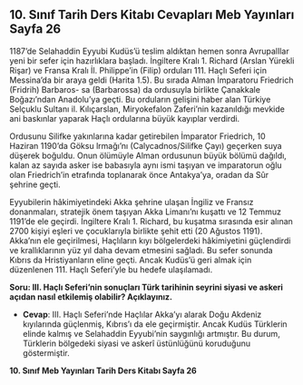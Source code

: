 ## 10. Sınıf Tarih Ders Kitabı Cevapları Meb Yayınları Sayfa 26

1187’de Selahaddin Eyyubi Kudüs’ü teslim aldıktan hemen sonra AvrupalIlar yeni bir sefer için hazırlıklara başladı. İngiltere Kralı 1. Richard (Arslan Yürekli Rişar) ve Fransa Kralı İl. Philippe’in (Filip) orduları 111. Haçlı Seferi için Messina’da bir araya geldi (Harita 1.5). Bu sırada Alman İmparatoru Friedrich (Fridrih) Barbaros- sa (Barbarossa) da ordusuyla birlikte Çanakkale Boğazı’ndan Anadolu’ya geçti. Bu orduların gelişini haber alan Türkiye Selçuklu Sultanı il. Kılıçarslan, Miryokefalon Zaferi’nin kazanıldığı mevkide ani baskınlar yaparak Haçlı ordularına büyük kayıplar verdirdi.

Ordusunu Silifke yakınlarına kadar getirebilen İmparator Friedrich, 10 Haziran 1190’da Göksu lrmağı’nı (Calycadnos/Silifke Çayı) geçerken suya düşerek boğuldu. Onun ölümüyle Alman ordusunun büyük bölümü dağıldı, kalan az sayıda asker ise babasıyla aynı ismi taşıyan ve imparatorun oğlu olan Friedrich’in etrafında toplanarak önce Antakya’ya, oradan da Sûr şehrine geçti.

Eyyubilerin hâkimiyetindeki Akka şehrine ulaşan İngiliz ve Fransız donanmaları, stratejik önem taşıyan Akka Limanı’nı kuşattı ve 12 Temmuz 1191’de ele geçirdi. İngiltere Kralı 1. Richard, bu kuşatma sırasında esir alınan 2700 kişiyi eşleri ve çocuklarıyla birlikte şehit etti (20 Ağustos 1191). Akka’nın ele geçirilmesi, Haçlıların kıyı bölgelerdeki hâkimiyetini güçlendirdi ve krallıklarının yüz yıl daha devam etmesini sağladı. Bu sefer sonunda Kıbrıs da Hristiyanların eline geçti. Ancak Kudüs’ü geri almak için düzenlenen 111. Haçlı Seferi’yle bu hedefe ulaşılamadı.

**Soru: III. Haçlı Seferi’nin sonuçları Türk tarihinin seyrini siyasi ve askeri açıdan nasıl etkilemiş olabilir? Açıklayınız.**

* **Cevap**: III. Haçlı Seferi’nde Haçlılar Akka’yı alarak Doğu Akdeniz kıyılarında güçlenmiş, Kıbrıs’ı da ele geçirmiştir. Ancak Kudüs Türklerin elinde kalmış ve Selahaddin Eyyubi’nin saygınlığı artmıştır. Bu durum, Türklerin bölgedeki siyasi ve askerî üstünlüğünü koruduğunu göstermiştir.

**10. Sınıf Meb Yayınları Tarih Ders Kitabı Sayfa 26**